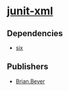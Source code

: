 # [junit-xml](https://pypi.org/project/junit-xml)

## Dependencies
- [six](packages/s/six.md)



## Publishers
- [Brian.Beyer](https://pypi.org/user/Brian.Beyer)

